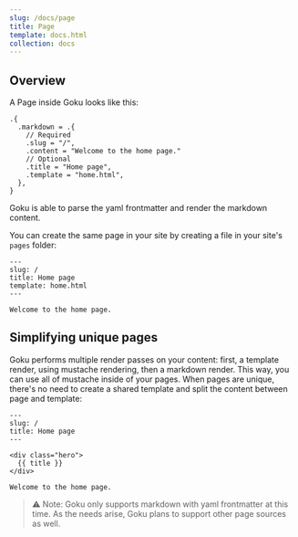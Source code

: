 ```yaml
---
slug: /docs/page
title: Page
template: docs.html
collection: docs
---
```


## Overview

A Page inside Goku looks like this:

```
.{
  .markdown = .{
    // Required
    .slug = "/",
    .content = "Welcome to the home page."
    // Optional
    .title = "Home page",
    .template = "home.html",
  },
}
```

Goku is able to parse the yaml frontmatter and render the markdown content.

You can create the same page in your site by creating a file in your site's `pages` folder:

```
---
slug: /
title: Home page
template: home.html
---

Welcome to the home page.
```

## Simplifying unique pages

Goku performs multiple render passes on your content: first, a template render, using mustache rendering, then a markdown render. This way, you can use all of mustache inside of your pages. When pages are unique, there's no need to create a shared template and split the content between page and template:

```
---
slug: /
title: Home page
---

<div class="hero">
  {{ title }}
</div>

Welcome to the home page.
```


> :warning: Note: Goku only supports markdown with yaml frontmatter at this time. As the needs arise, Goku plans to support other page sources as well.


